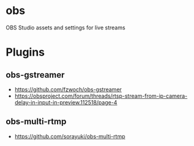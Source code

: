 # obs
OBS Studio assets and settings for live streams


# Plugins

## obs-gstreamer

* https://github.com/fzwoch/obs-gstreamer
* https://obsproject.com/forum/threads/rtsp-stream-from-ip-camera-delay-in-input-in-preview.112518/page-4

## obs-multi-rtmp

* https://github.com/sorayuki/obs-multi-rtmp
